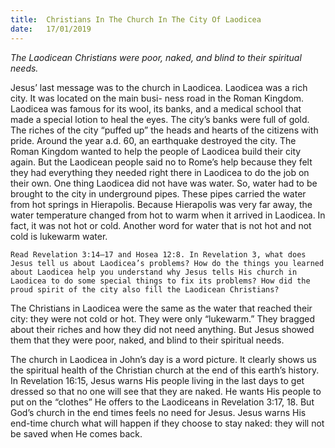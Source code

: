 ```yaml
---
title:  Christians In The Church In The City Of Laodicea
date:   17/01/2019
---
```


_The Laodicean Christians were poor, naked, and blind to their spiritual needs._

Jesus’ last message was to the church in Laodicea. Laodicea was a rich city. It was located on the main busi- ness road in the Roman Kingdom. Laodicea was famous for its wool, its banks, and a medical school that made a special lotion to heal the eyes. The city’s banks were full of gold. The riches of the city “puffed up” the heads and hearts of the citizens with pride. Around the year a.d. 60, an earthquake destroyed the city. The Roman Kingdom wanted to help the people of Laodicea build their city again. But the Laodicean people said no to Rome’s help because they felt they had everything they needed right there in Laodicea to do the job on their own. One thing Laodicea did not have was water. So, water had to be brought to the city in underground pipes. These pipes carried the water from hot springs in Hierapolis. Because Hierapolis was very far away, the water temperature changed from hot to warm when it arrived in Laodicea. In fact, it was not hot or cold. Another word for water that is not hot and not cold is lukewarm water.

`Read Revelation 3:14–17 and Hosea 12:8. In Revelation 3, what does Jesus tell us about Laodicea’s problems? How do the things you learned about Laodicea help you understand why Jesus tells His church in Laodicea to do some special things to fix its problems? How did the proud spirit of the city also fill the Laodicean Christians?`

The Christians in Laodicea were the same as the water that reached their city: they were not cold or hot. They were only “lukewarm.” They bragged about their riches and how they did not need anything. But Jesus showed them that they were poor, naked, and blind to their spiritual needs.

The church in Laodicea in John’s day is a word picture. It clearly shows us the spiritual health of the Christian church at the end of this earth’s history. In Revelation 16:15, Jesus warns His people living in the last days to get dressed so that no one will see that they are naked. He wants His people to put on the “clothes” He offers to the Laodiceans in Revelation 3:17, 18. But God’s church in the end times feels no need for Jesus. Jesus warns His end-time church what will happen if they choose to stay naked: they will not be saved when He comes back.
